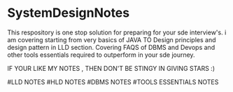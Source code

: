 # SystemDesignNotes
This respository is one stop solution for preparing for your sde interview's.
i am covering starting from very basics of JAVA TO Design principles and design pattern in LLD section.
Covering FAQS of DBMS and Devops and other tools essentials required to outperform in your sde journey.

IF YOUR LIKE MY NOTES , THEN DON'T BE STINGY IN GIVING STARS :)

#LLD NOTES
#HLD NOTES
#DBMS NOTES
#TOOLS ESSENTIALS NOTES
